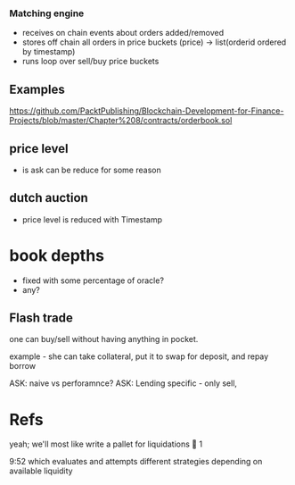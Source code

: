 


### Matching engine

- receives on chain events about orders added/removed
- stores off chain all orders in price buckets (price) -> list(orderid ordered by timestamp)
- runs loop over sell/buy price buckets



## Examples

https://github.com/PacktPublishing/Blockchain-Development-for-Finance-Projects/blob/master/Chapter%208/contracts/orderbook.sol

## price level
- is ask can be reduce for some reason


## dutch auction

- price level is reduced with Timestamp

# book depths

- fixed with some percentage of oracle?
- any?

## Flash trade

one can buy/sell without having anything in pocket.

example - she can take collateral, put it to swap for deposit, and repay borrow


ASK: naive vs perforamnce?
ASK: Lending specific - only sell,

# Refs

[1]: https://docs.makerdao.com/smart-contract-modules/dog-and-clipper-detailed-documentation


yeah; we'll most like write a pallet for liquidations
:raised_hands:
1

9:52
which evaluates and attempts different strategies depending on available liquidity
